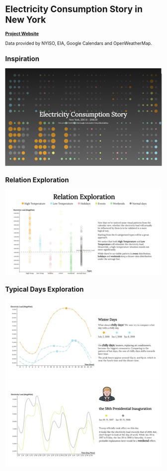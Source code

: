 # Electricity Consumption Story in New York
**[Project Website](https://resource.alan-zhufengxu.com/new-york-electricity-story)**

Data provided by NYISO, EIA, Google Calendars and OpenWeatherMap.

## Inspiration
![](new-york-electricity-story.png)

## Relation Exploration
![](relation-exploration.png)

## Typical Days Exploration
![](typical-days.png)
![](historical-events.png)